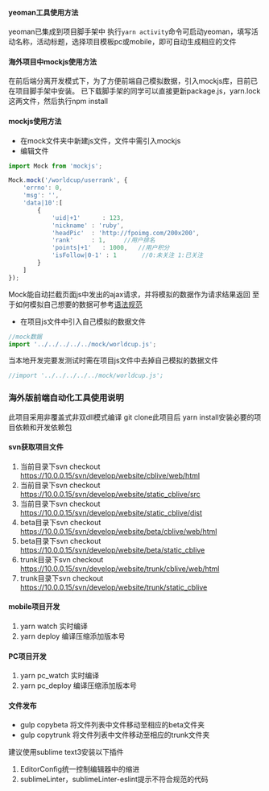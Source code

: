 #### yeoman工具使用方法
yeoman已集成到项目脚手架中
执行`yarn activity`命令可启动yeoman，填写活动名称，活动标题，选择项目模板pc或mobile，即可自动生成相应的文件
#### 海外项目中mockjs使用方法
在前后端分离开发模式下，为了方便前端自己模拟数据，引入mockjs库，目前已在项目脚手架中安装。
已下载脚手架的同学可以直接更新package.js，yarn.lock 这两文件，然后执行npm install
#### mockjs使用方法

*  在mock文件夹中新建js文件，文件中需引入mockjs
*  编辑文件
```js
import Mock from 'mockjs';

Mock.mock('/worldcup/userrank', {
    'errno': 0,
    'msg': '',
    'data|10':[
        {
            'uid|+1'      : 123,
            'nickname' : 'ruby',
            'headPic'  : 'http://fpoimg.com/200x200',
            'rank'     : 1,     //用户排名
            'points|+1'   : 1000,   //用户积分
            'isFollow|0-1' : 1       //0:未关注 1:已关注
        }
    ]
});
```
Mock能自动拦截页面js中发出的ajax请求，并将模拟的数据作为请求结果返回
至于如何模拟自己想要的数据可参考[语法规范](https://github.com/nuysoft/Mock/wiki/Syntax-Specification)

*  在项目js文件中引入自己模拟的数据文件
```js
//mock数据
import '../../../../../mock/worldcup.js';
```
当本地开发完要发测试时需在项目js文件中去掉自己模拟的数据文件
```js
//import '../../../../../mock/worldcup.js';
```

### 海外版前端自动化工具使用说明
此项目采用非覆盖式非双dll模式编译
git clone此项目后
yarn install安装必要的项目依赖和开发依赖包

#### svn获取项目文件

1. 当前目录下svn checkout https://10.0.0.15/svn/develop/website/cblive/web/html
2. 当前目录下svn checkout https://10.0.0.15/svn/develop/website/static_cblive/src
3. 当前目录下svn checkout https://10.0.0.15/svn/develop/website/static_cblive/dist
4. beta目录下svn checkout https://10.0.0.15/svn/develop/website/beta/cblive/web/html
5. beta目录下svn checkout https://10.0.0.15/svn/develop/website/beta/static_cblive
7. trunk目录下svn checkout https://10.0.0.15/svn/develop/website/trunk/cblive/web/html
8. trunk目录下svn checkout https://10.0.0.15/svn/develop/website/trunk/static_cblive


#### mobile项目开发

1. yarn watch 实时编译
2. yarn deploy 编译压缩添加版本号


#### PC项目开发

1. yarn pc_watch 实时编译
2. yarn pc_deploy 编译压缩添加版本号


#### 文件发布
* gulp copybeta 将文件列表中文件移动至相应的beta文件夹
* gulp copytrunk 将文件列表中文件移动至相应的trunk文件夹


建议使用sublime text3安装以下插件

1. EditorConfig统一控制编辑器中的缩进
2. sublimeLinter，sublimeLinter-eslint提示不符合规范的代码
